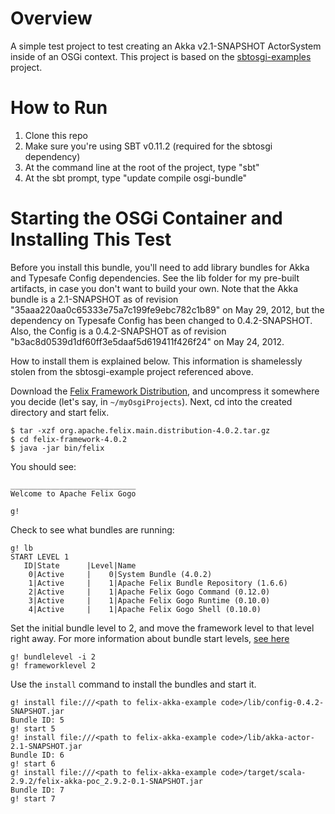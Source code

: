 # Overview
A simple test project to test creating an Akka v2.1-SNAPSHOT ActorSystem inside of an OSGi context.  This project is based on the [sbtosgi-examples](https://github.com/oscarvarto/sbtosgi-examples) project.

# How to Run
1. Clone this repo
2. Make sure you're using SBT v0.11.2 (required for the sbtosgi dependency)
2. At the command line at the root of the project, type "sbt"
3. At the sbt prompt, type "update compile osgi-bundle"

# Starting the OSGi Container and Installing This Test

Before you install this bundle, you'll need to add library bundles for Akka and Typesafe Config dependencies.  See the lib folder for my pre-built artifacts, in case you don't want to build your own.  Note that the Akka bundle is a 2.1-SNAPSHOT as of revision "35aaa220aa0c65333e75a7c199fe9ebc782c1b89" on May 29, 2012, but the dependency on Typesafe Config has been changed to 0.4.2-SNAPSHOT.  Also, the Config is a 0.4.2-SNAPSHOT as of revision "b3ac8d0539d1df60ff3e5daaf5d619411f426f24" on May 24, 2012.  

How to install them is explained below.  This information is shamelessly stolen from the sbtosgi-example project referenced above.

Download the [Felix Framework Distribution](http://felix.apache.org/site/downloads.cgi), and uncompress it somewhere you decide (let's say, in `~/myOsgiProjects`). Next, cd into the created directory and start felix.

```
$ tar -xzf org.apache.felix.main.distribution-4.0.2.tar.gz
$ cd felix-framework-4.0.2
$ java -jar bin/felix
```
You should see:
```
____________________________
Welcome to Apache Felix Gogo

g!
```
Check to see what bundles are running:

```
g! lb
START LEVEL 1
   ID|State      |Level|Name
    0|Active     |    0|System Bundle (4.0.2)
    1|Active     |    1|Apache Felix Bundle Repository (1.6.6)
    2|Active     |    1|Apache Felix Gogo Command (0.12.0)
    3|Active     |    1|Apache Felix Gogo Runtime (0.10.0)
    4|Active     |    1|Apache Felix Gogo Shell (0.10.0)
```

Set the initial bundle level to 2, and move the framework level to that level right away.  For more information about bundle start levels, [see here](http://aaronz-sakai.blogspot.com/2009/05/osgi-system-and-bundle-start-levels.html)

```
g! bundlelevel -i 2
g! frameworklevel 2
```

Use the `install` command to install the bundles and start it.

```
g! install file:///<path to felix-akka-example code>/lib/config-0.4.2-SNAPSHOT.jar
Bundle ID: 5
g! start 5
g! install file:///<path to felix-akka-example code>/lib/akka-actor-2.1-SNAPSHOT.jar
Bundle ID: 6
g! start 6
g! install file:///<path to felix-akka-example code>/target/scala-2.9.2/felix-akka-poc_2.9.2-0.1-SNAPSHOT.jar
Bundle ID: 7
g! start 7
